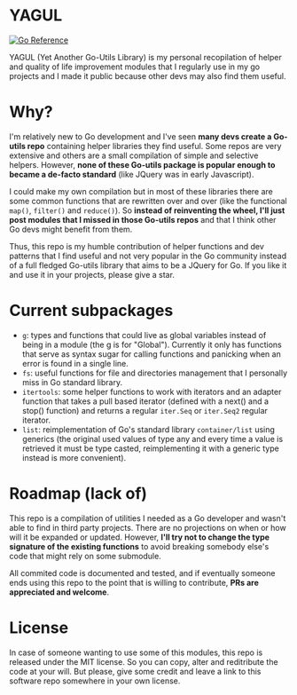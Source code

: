 # YAGUL

<a href="https://pkg.go.dev/github.com/n-mou/yagul"><img src="https://pkg.go.dev/badge/github.com/n-mou/yagul.svg" alt="Go Reference"></a>

YAGUL (Yet Another Go-Utils Library) is my personal recopilation of helper and quality of life improvement modules that I regularly use in my go projects and I made it public because other devs may also find them useful. 

# Why?

I'm relatively new to Go development and I've seen **many devs create a Go-utils repo** containing helper libraries they find useful. Some repos are very extensive and others are a small compilation of simple and selective helpers. However, **none of these Go-utils package is popular enough to became a de-facto standard** (like JQuery was in early Javascript). 

I could make my own compilation but in most of these libraries there are some common functions that are rewritten over and over (like the functional `map()`, `filter()` and `reduce()`). So **instead of reinventing the wheel, I'll just post modules that I missed in those Go-utils repos** and that I think other Go devs might benefit from them.

Thus, this repo is my humble contribution of helper functions and dev patterns that I find useful and not very popular in the Go community instead of a full fledged Go-utils library that aims to be a JQuery for Go. If you like it and use it in your projects, please give a star.

# Current subpackages

- `g`: types and functions that could live as global variables instead of being in a module (the g is for "Global"). Currently it only has functions that serve as syntax sugar for calling functions and panicking when an  error is found in a single line.
- `fs`: useful functions for file and directories management that I personally miss in Go standard library. 
- `itertools`: some helper functions to work with iterators and an adapter function that takes a pull based iterator (defined with a next() and a stop() function) and returns a regular `iter.Seq` or `iter.Seq2` regular iterator.
- `list`: reimplementation of Go's standard library `container/list` using generics (the original used values of type any and every time a value is retrieved it must be type casted, reimplementing it with a generic type instead is more convenient).

# Roadmap (lack of)

This repo is a compilation of utilities I needed as a Go developer and wasn't able to find in third party projects. There are no projections on when or how will it be expanded or updated. However, **I'll try not to change the type signature of the existing functions** to avoid breaking somebody else's code that might rely on some submodule.

All commited code is documented and tested, and if eventually someone ends using this repo to the point that is willing to contribute, **PRs are appreciated and welcome**.

# License

In case of someone wanting to use some of this modules, this repo is released under the MIT license. So you can copy, alter and reditribute the code at your will. But please, give some credit and leave a link to this software repo somewhere in your own license.